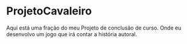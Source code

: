 # ProjetoCavaleiro
Aqui está uma fração do meu Projeto de conclusão de curso. Onde eu desenvolvo um jogo que irá contar a história autoral.
